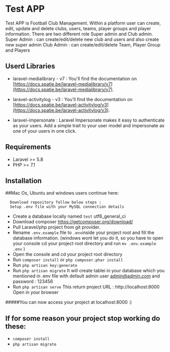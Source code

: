 # Test APP

Test APP is Football Club Management. Within a platform user can create, edit, update and delete clubs, users, teams, player groups and player information.
There are two different role Super admin and Club admin.
Super Admin : can create/edit/delete new club and users and also create new super admin
Club Admin : can create/edit/delete Team, Player Group and Players

## Userd Libraries
 - laravel-medialibrary - v7 :
       You'll find the documentation on [https://docs.spatie.be/laravel-medialibrary/v7](https://docs.spatie.be/laravel-medialibrary/v7).

 - laravel-activitylog - v3 :
       You'll find the documentation on [https://docs.spatie.be/laravel-activitylog/v3](https://docs.spatie.be/laravel-activitylog/v3).

 - laravel-impersonate :
        Laravel Impersonate makes it easy to authenticate as your users. Add a simple trait to your user model and impersonate as one of your users in one click.

 ## Requirements

- Laravel >= 5.8
- PHP >= 7.1

## Installation

##Mac Os, Ubuntu and windows users continue here:

      Download repository follow below steps :
      Setup .env file with your MySQL connection details

- Create a database locally named `test` utf8_general_ci 
- Download composer https://getcomposer.org/download/
- Pull Laravel/php project from git provider.
- Rename `.env.example` file to `.env`inside your project root and fill the database information.
  (windows wont let you do it, so you have to open your console cd your project root directory and run `mv .env.example .env` )
- Open the console and cd your project root directory
- Run `composer install` or ```php composer.phar install```
- Run `php artisan key:generate` 
- Run `php artisan migrate`
      It will create tablei in your database which you mentioned in .env file with default admin user
      admin@admin.com and password : 123456
- Run `php artisan serve`
      This return project URL : http://localhost:8000
      Open in your browser


#####You can now access your project at localhost:8000 :)

## If for some reason your project stop working do these:
- `composer install`
- `php artisan migrate`